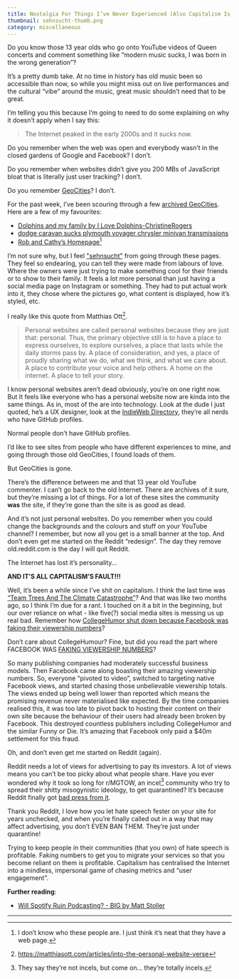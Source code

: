 ```yaml
---
title: Nostalgia For Things I’ve Never Experienced (Also Capitalism Is Bad)
thumbnail: sehnsucht-thumb.png
category: miscellaneous
---
```


Do you know those 13 year olds who go onto YouTube videos of Queen concerts and comment something like “modern music sucks, I was born in the wrong generation”?

It’s a pretty dumb take. At no time in history has old music been so accessible than now, so while you might miss out on live performances and the cultural “vibe” around the music, great music shouldn’t need that to be great.

I’m telling you this because I’m going to need to do some explaining on why it doesn’t apply when I say this:

> The Internet peaked in the early 2000s and it sucks now.

Do you remember when the web was open and everybody wasn’t in the closed gardens of Google and Facebook? I don’t.

Do you remember when websites didn’t give you 200 MBs of JavaScript bloat that is literally just user tracking? I don’t.

Do you remember [GeoCities](https://en.wikipedia.org/wiki/Yahoo!_GeoCities)? I don’t.

For the past week, I’ve been scouring through a few [archived GeoCities](https://geocities.restorativland.org). Here are a few of my favourites:

* [Dolphins and my family by I Love Dolphins-ChristineRogers](https://geocities.restorativland.org/Baja/Mesa/6381/)
* [dodge caravan sucks plymouth voyager chrysler minivan transmissions](https://geocities.restorativland.org/Baja/Mesa/7135/)
* [Rob and Cathy’s Homepage](https://geocities.restorativland.org/Athens/Troy/2071/)[^1]

I’m not sure why, but I feel ["sehnsucht"](https://en.wikipedia.org/wiki/Sehnsucht) from going through these pages. They feel so endearing, you can tell they were made from labours of love. Where the owners were just trying to make something cool for their friends or to show to their family. It feels a lot more personal than just having a social media page on Instagram or something. They had to put actual work into it, they chose where the pictures go, what content is displayed, how it’s styled, etc.

I really like this quote from Matthias Ott[^2].

> Personal websites are called personal websites because they are just that: personal. Thus, the primary objective still is to have a place to express ourselves, to explore ourselves, a place that lasts while the daily storms pass by. A place of consideration, and yes, a place of proudly sharing what we do, what we think, and what we care about. A place to contribute your voice and help others. A home on the internet. A place to tell *your* story.

I know personal websites aren’t dead obviously, you’re on one right now. But It feels like everyone who has a personal website now are kinda into the same things. As in, most of the are into technology. Look at the dude I just quoted, he’s a UX designer, look at the [IndieWeb Directory](https://indieweb-directory.glitch.me), they’re all nerds who have GitHub profiles.

Normal people don’t have GitHub profiles.

I’d like to see sites from people who have different experiences to mine, and going through those old GeoCities, I found loads of them.

But GeoCities is gone.

There’s the difference between me and that 13 year old YouTube commenter. I can’t go back to the old Internet. There are archives of it sure, but they’re missing a lot of things. For a lot of these sites the community **was** the site, if they’re gone than the site is as good as dead.

And it’s not just personal websites. Do you remember when you could change the backgrounds and the colours and stuff on your YouTube channel? I remember, but now all you get is a small banner at the top. And don’t even get me started on the Reddit “redesign”. The day they remove old.reddit.com is the day I will quit Reddit.

The Internet has lost it’s personality…

**AND IT’S ALL CAPITALISM’S FAULT!!!**

Well, it’s been a while since I’ve shit on capitalism. I think the last time was [“Team Trees And The Climate Catastrophe”](https://blog.justinduch.com/article/team_trees)? And that was like two months ago, so I think I’m due for a rant. I touched on it a bit in the beginning, but our over reliance on what - like five(?) social media sites is messing us up real bad. Remember how [CollegeHumor shut down because Facebook was faking their viewership numbers](https://outline.com/eBzkmT)?

Don’t care about CollegeHumour? Fine, but did you read the part where FACEBOOK WAS [FAKING VIEWERSHIP NUMBERS](https://www.hollywoodreporter.com/thr-esq/facebook-pay-40-million-under-proposed-settlement-video-metrics-suit-1245807)?

So many publishing companies had moderately successful business models. Then Facebook came along boasting their amazing viewership numbers. So, everyone “pivoted to video”, switched to targeting native Facebook views, and started chasing those unbelievable viewership totals. The views ended up being well lower than reported which means the promising revenue never materialised like expected. By the time companies realised this, it was too late to pivot back to hosting their content on their own site because the behaviour of their users had already been broken by Facebook. This destroyed countless publishers including CollegeHumor and the similar Funny or Die. It’s amazing that Facebook only paid a $40m settlement for this fraud.

Oh, and don’t even get me started on Reddit (again).

Reddit needs a lot of views for advertising to pay its investors. A lot of views means you can’t be too picky about what people share. Have you ever wondered why it took so long for r/MGTOW, an incel[^3] community who try to spread their shitty misogynistic ideology, to get quarantined? It’s because Reddit finally got [bad press from it](https://www.vice.com/en_us/article/939kmv/us-coast-guard-officer-facing-gun-charges-researched-how-to-rid-us-of-the-jews-court-docs-reveal).

Thank you Reddit, I love how you let hate speech fester on your site for years unchecked, and when you’re finally called out in a way that may affect advertising, you don’t EVEN BAN THEM. They’re just under quarantine!

Trying to keep people in their communities (that you own) of hate speech is profitable. Faking numbers to get you to migrate your services so that you become reliant on them is profitable.  Capitalism has centralised the Internet into a mindless, impersonal game of chasing metrics and “user engagement”.

**Further reading**:
* [Will Spotify Ruin Podcasting? - BIG by Matt Stoller](https://mattstoller.substack.com/p/will-spotify-ruin-podcasting)

---
[^1]: I don’t know who these people are. I just think it’s neat that they have a web page.

[^2]: https://matthiasott.com/articles/into-the-personal-website-verse

[^3]: They say they’re not incels, but come on… they’re totally incels.
